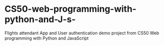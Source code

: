 # CS50-web-programming-with-python-and-J-s-
Flights attendant App and User authentication demo project from CS50 Web programming with Python and JavaScript
